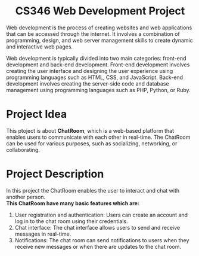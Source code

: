 <h1 align="center"> CS346 Web Development Project </h1>

Web development is the process of creating websites and web applications that can be accessed through the internet. It involves a combination of programming, design, and web server management skills to create dynamic and interactive web pages. 

Web development is typically divided into two main categories: front-end development and back-end development. Front-end development involves creating the user interface and designing the user experience using programming languages such as HTML, CSS, and JavaScript. Back-end development involves creating the server-side code and database management using programming languages such as PHP, Python, or Ruby.

# Project Idea
This ptoject is about <b>ChatRoom</b>, which is a web-based platform that enables users to communicate with each other in real-time.
The ChatRoom can be used for various purposes, such as socializing, networking, or collaborating.

# Project Description

In this project the ChatRoom enables the user to interact and chat with another person.<br>
<b> This ChatRoom have many basic features which are: </b>
1. User registration and authentication: Users can create an account and log in to the chat room using their credentials.
2. Chat interface: The chat interface allows users to send and receive messages in real-time. 
3. Notifications: The chat room can send notifications to users when they receive new messages or when there are updates to the chat room.
 


